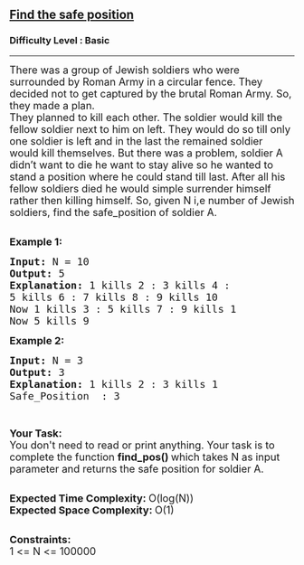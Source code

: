 <h2><a href="https://practice.geeksforgeeks.org/problems/search-for-traitor5950/1">Find the safe position</a></h2><h3>Difficulty Level : Basic</h3><hr><div class="problems_problem_content__Xm_eO"><p><span style="font-size:18px">There was a group of Jewish soldiers who were surrounded by Roman Army in a circular fence. They decided not to get captured by the brutal Roman Army. So, they made a plan.<br>
They planned to kill each other. The soldier would kill the fellow soldier next to him on left. They would do so till only one soldier is left and in the last the remained soldier would kill themselves. But there was a problem, soldier A didn’t want to die he want to stay alive so he wanted to stand a position where he could stand till last. After all his fellow soldiers died he would simple surrender himself rather then killing himself. So,&nbsp;given N i,e number of Jewish soldiers, find the safe_position of soldier A.</span><br>
&nbsp;</p>

<p><span style="font-size:18px"><strong>Example 1:</strong></span></p>

<pre><span style="font-size:18px"><strong>Input: </strong>N = 10
<strong>Output: </strong>5
<strong>Explanation: </strong>1 kills 2 : 3 kills 4 : 
5 kills 6 : 7 kills 8 : 9&nbsp;kills 10
Now 1 kills 3 : 5&nbsp;kills 7 : 9 kills 1&nbsp;
Now 5 kills 9&nbsp;</span>
</pre>

<p><span style="font-size:18px"><strong>Example 2:</strong></span></p>

<pre><span style="font-size:18px"><strong>Input: </strong>N = 3
<strong>Output: </strong>3
<strong>Explanation: </strong></span><span style="font-size:18px">1 kills 2 :&nbsp;3 kills 1
Safe_Position &nbsp;: 3</span>
</pre>

<p>&nbsp;</p>

<p><span style="font-size:18px"><strong>Your Task:</strong><br>
You don't need to read or print anything. Your task is to complete the function&nbsp;<strong>find_pos()&nbsp;</strong>which takes N as input parameter and returns the safe position for soldier A.</span><br>
&nbsp;</p>

<p><span style="font-size:18px"><strong>Expected Time Complexity:&nbsp;</strong>O(log(N))<br>
<strong>Expected Space Complexity:&nbsp;</strong>O(1)</span><br>
&nbsp;</p>

<p><span style="font-size:18px"><strong>Constraints:</strong><br>
1 &lt;= N &lt;= 100000</span><br>
&nbsp;</p>
</div>